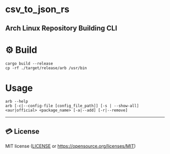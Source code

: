 # csv_to_json_rs
Arch Linux Repository Building CLI
----

# ⚙ Build
```shell
cargo build --release
cp -rf ./target/release/arb /usr/bin
```

# Usage
```shell
arb --help
arb [-c|--config-file [config_file_path]] [-s | --show-all] <aur|official> <package_name> [-a|--add] [-r|--remove]
```

----
## 💳 License

MIT license ([LICENSE](./LICENSE) or https://opensource.org/licenses/MIT)
